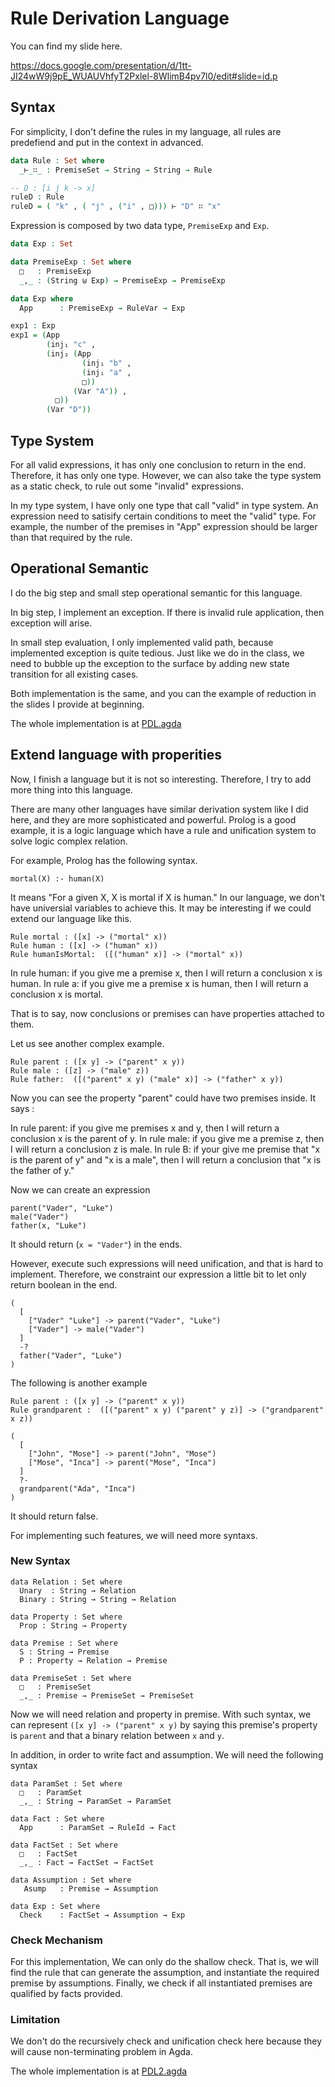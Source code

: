 # Rule Derivation Language

You can find my slide here.

https://docs.google.com/presentation/d/1tt-JI24wW9j9pE_WUAUVhfyT2Pxlel-8WlimB4pv7l0/edit#slide=id.p

## Syntax

For simplicity, I don't define the rules in my language, all rules are predefiend and put in the context in advanced.

```agda
data Rule : Set where
  _⊢_∷_ : PremiseSet → String → String → Rule

-- D : [i j k -> x]
ruleD : Rule
ruleD = ( "k" , ( "j" , ("i" , □))) ⊢ "D" ∷ "x"
```

Expression is composed by two data type, `PremiseExp` and `Exp`.

```agda
data Exp : Set

data PremiseExp : Set where
  □   : PremiseExp
  _,_ : (String ⊎ Exp) → PremiseExp → PremiseExp

data Exp where
  App      : PremiseExp → RuleVar → Exp

exp1 : Exp
exp1 = (App
        (inj₁ "c" ,
        (inj₂ (App
                (inj₁ "b" ,
                (inj₁ "a" ,
                □))
              (Var "A")) ,
          □))
        (Var "D"))
```

## Type System

For all valid expressions, it has only one conclusion to return in the end. Therefore, it has only one type. However, we can also take the type system as a static check, to rule out some "invalid" expressions.

In my type system, I have only one type that call "valid" in type system. An expression need to satisify certain conditions to meet the "valid" type. For example, the number of the premises in "App" expression should be larger than that required by the rule.

## Operational Semantic

I do the big step and small step operational semantic for this language.

In big step, I implement an exception. If there is invalid rule application, then exception will arise.

In small step evaluation, I only implemented valid path, because implemented exception is quite tedious. Just like we do in the class, we need to bubble up the exception to the surface by adding new state transition for all existing cases.

Both implementation is the same, and you can the example of reduction in the slides I provide at beginning.

The whole implementation is at [PDL.agda](./PDL.agda)

## Extend language with properities

Now, I finish a language but it is not so interesting. Therefore, I try to add more thing into this language.

There are many other languages have similar derivation system like I did here, and they are more sophisticated and powerful. Prolog is a good example, it is a logic language which have a rule and unification system to solve logic complex relation.

For example, Prolog has the following syntax.

```
mortal(X) :- human(X)
```

It means "For a given X, X is mortal if X is human." In our language, we don't have universial variables to achieve this. It may be interesting if we could extend our language like this.

```
Rule mortal : ([x] -> ("mortal" x))
Rule human : ([x] -> ("human" x))
Rule humanIsMortal:  ([("human" x)] -> ("mortal" x))
```

In rule human: if you give me a premise x, then I will return a conclusion x is human.
In rule a: if you give me a premise x is human, then I will return a conclusion x is mortal.

That is to say, now conclusions or premises can have properties attached to them.

Let us see another complex example.

```
Rule parent : ([x y] -> ("parent" x y))
Rule male : ([z] -> ("male" z))
Rule father:  ([("parent" x y) ("male" x)] -> ("father" x y))
```

Now you can see the property "parent" could have two premises inside. It says :

In rule parent: if you give me premises x and y, then I will return a conclusion x is the parent of y.
In rule male: if you give me a premise z, then I will return a conclusion z is male.
In rule B: if your give me premise that "x is the parent of y" and "x is a male", then I will return a conclusion that "x is the father of y."

Now we can create an expression

```
parent("Vader", "Luke")
male("Vader")
father(x, "Luke")
```

It should return (`x = "Vader"`) in the ends.

However, execute such expressions will need unification, and that is hard to implement.
Therefore, we constraint our expression a little bit to let only return boolean in the end.

```
(
  [
    ["Vader" "Luke"] -> parent("Vader", "Luke")
    ["Vader"] -> male("Vader")
  ]
  -?
  father("Vader", "Luke")
)
```

The following is another example

```
Rule parent : ([x y] -> ("parent" x y))
Rule grandparent :  ([("parent" x y) ("parent" y z)] -> ("grandparent" x z))

(
  [
    ["John", "Mose"] -> parent("John", "Mose")
    ["Mose", "Inca"] -> parent("Mose", "Inca")
  ]
  ?-
  grandparent("Ada", "Inca")
)
```

It should return false.

For implementing such features, we will need more syntaxs.

### New Syntax

```
data Relation : Set where
  Unary  : String → Relation
  Binary : String → String → Relation

data Property : Set where
  Prop : String → Property

data Premise : Set where
  S : String → Premise
  P : Property → Relation → Premise  

data PremiseSet : Set where
  □   : PremiseSet
  _,_ : Premise → PremiseSet → PremiseSet
```

Now we will need relation and property in premise. With such syntax, we can represent `([x y] -> ("parent" x y)` by saying this premise's property is `parent` and that a binary relation between `x` and `y`.

In addition, in order to write fact and assumption. We will need the following syntax

```
data ParamSet : Set where
  □   : ParamSet
  _,_ : String → ParamSet → ParamSet

data Fact : Set where  
  App      : ParamSet → RuleId → Fact

data FactSet : Set where
  □   : FactSet
  _,_ : Fact → FactSet → FactSet

data Assumption : Set where
   Asump   : Premise → Assumption

data Exp : Set where
  Check    : FactSet → Assumption → Exp
```

### Check Mechanism

For this implementation, We can only do the shallow check. That is, we will find the rule that can generate the assumption, and instantiate the required premise by assumptions. Finally, we check if all instantiated premises are qualified by facts provided.

### Limitation

We don't do the recursively check and unification check here because they will cause non-terminating problem in Agda.

The whole implementation is at [PDL2.agda](./PDL2.agda)
